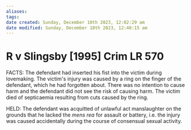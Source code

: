 ```yaml
---
aliases: 
tags: 
date created: Sunday, December 10th 2023, 12:02:29 am
date modified: Sunday, December 10th 2023, 12:40:15 am
---
```


# R v Slingsby [1995] Crim LR 570

FACTS: The defendant had inserted his fist into the victim during lovemaking. The victim's injury was caused by a ring on the finger of the defendant, which he had forgotten about. There was no intention to cause harm and the defendant did not see the risk of causing harm. The victim died of septicaemia resulting from cuts caused by the ring.

HELD: The defendant was acquitted of unlawful act manslaughter on the grounds that he lacked the _mens rea_ for assault or battery, i.e. the injury was caused accidentally during the course of consensual sexual activity.
